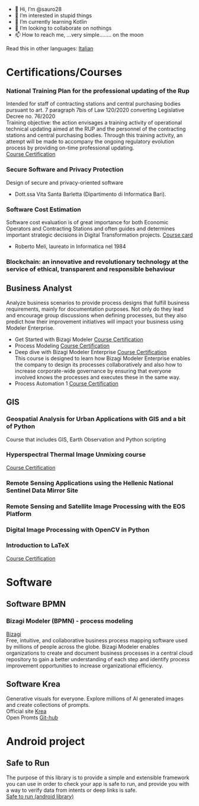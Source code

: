 - 👋 Hi, I’m @sauro28
- 👀 I’m interested in stupid things
- 🌱 I’m currently learning Kotlin
- 💞️ I’m looking to collaborate on nothings
- 📫 How to reach me, ...very simple........ on the moon 

<!---
sauro28/sauro28 is a ✨ special ✨ repository because its `README.md` (this file) appears on your GitHub profile.
You can click the Preview link to take a look at your changes.
--->

Read this in other languages: [Italian](https://github.com/sauro28/sauro28/blob/main/ReadMe.it.md)


# Certifications/Courses


### National Training Plan for the professional updating of the Rup
Intended for staff of contracting stations and central purchasing bodies pursuant to art. 7 paragraph 7bis of Law 120/2020 converting Legislative Decree no. 76/2020
<br/>Training objective: the action envisages a training activity of operational technical updating aimed at the RUP and the personnel of the contracting stations and central purchasing bodies. Through this training activity, an attempt will be made to accompany the ongoing regulatory evolution process by providing on-time professional updating.
<br/>[Course Certification](https://drive.google.com/file/d/1lzuM3LStJAYu9DuV5MSAGLoOWRTNSN0p/view?usp=share_link)

### Secure Software and Privacy Protection<br/>
Design of secure and privacy-oriented software
- Dott.ssa Vita Santa Barletta (Dipartimento di Informatica Bari). 

### Software Cost Estimation
Software cost evaluation is of great importance for both Economic Operators and Contracting Stations and often guides and determines important strategic decisions in Digital Transformation projects. [Course card](https://drive.google.com/file/d/14ZaryLwY0UjmrzOR5wtK8H89PFWIZ-sT/view?usp=share_link)
 - Roberto Meli, laureato in Informatica nel 1984

### Blockchain: an innovative and revolutionary technology at the service of ethical, transparent and responsible behaviour

## Business Analyst
Analyze business scenarios to provide process designs that fulfill business requirements, mainly for documentation purposes. Not only do they lead and encourage group discussions when defining processes, but they also predict how their improvement initiatives will impact your business using Modeler Enterprise.

- Get Started with Bizagi Modeler [Course Certification](https://drive.google.com/file/d/1lDGvv3sRbkNZsLmiXfWVo_015ZN-FtJz/view?usp=share_link)
- Process Modeling [Course Certification](https://drive.google.com/file/d/1CGHMEOeNhaEzwkIvyWwwhX0xtrbOBDYH/view?usp=share_link)
- Deep dive with Bizagi Modeler Enterprise [Course Certification](https://drive.google.com/file/d/1BqZhwWTnOfgLgd_KRNCf8ACy8ooeGWvJ/view?usp=share_link)
<br>This course is designed to learn how Bizagi Modeler Enterprise enables the company to design its processes collaboratively and also how to increase corporate-wide governance by ensuring that everyone involved knows the processes and executes these in the same way.
- Process Automation 1 [Course Certification](https://drive.google.com/file/d/1HmOjpiv6EkFfV_9BEBljAittbja-NhOZ/view?usp=share_link)

## GIS

### Geospatial Analysis for Urban Applications with GIS and a bit of Python
Course that includes GIS, Earth Observation and Python scripting

### Hyperspectral Thermal Image Unmixing course
[Course Certification](https://drive.google.com/file/d/1dRyzTD7JTrRhSd8lUMDKHw4n7G9VDfAY/view?usp=share_link)

###  Remote Sensing Applications using the Hellenic National Sentinel Data Mirror Site

### Remote Sensing and Satellite Image Processing with the EOS Platform

### Digital Image Processing with OpenCV in Python

### Introduction to LaTeX
[Course Certification](https://www.credential.net/1d5c575f-50d7-46cf-82b0-1ec361f70719#gs.rpb344)


# Software

## Software BPMN

### Bizagi Modeler (BPMN) - process modeling 
[Bizagi](https://www.bizagi.com/)<br/>
Free, intuitive, and collaborative business process mapping software used by millions of people across the globe. Bizagi Modeler enables organizations to create and document business processes in a central cloud repository to gain a better understanding of each step and identify process improvement opportunities to increase organizational efficiency.



## Software Krea
Generative visuals for everyone. Explore millions of AI generated images and create collections of prompts.
<br/>Official site [Krea](https://www.krea.ai/)
<br/>Open Promts [Git-hub](https://github.com/krea-ai/open-prompts)


# Android project

## Safe to Run
The purpose of this library is to provide a simple and extensible framework you can use in order to check your app is safe to run, and provide you with a way to verify data from intents or deep links is safe.
<br/>[Safe to run (android library)](https://github.com/Safetorun/safe_to_run)


